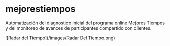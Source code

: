 # mejorestiempos
Automatización del diagnostico inicial del programa online Mejores Tiempos y del monitoreo de avances de participantes compartido con clientes.

![Radar del Tiempo](/images/Radar Del Tiempo.png)
